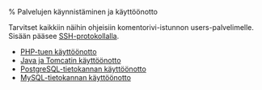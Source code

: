 % Palvelujen käynnistäminen ja käyttöönotto
<!-- order: 1 -->

Tarvitset kaikkiin näihin ohjeisiin komentorivi-istunnon 
users-palvelimelle. Sisään pääsee [SSH-protokollalla](../index.html#yhteyden-ottaminen-users-palvelimeen).

* [PHP-tuen käyttöönotto](php.html)
* [Java ja Tomcatin käyttöönotto](java.html)
* [PostgreSQL-tietokannan käyttöönotto](postgresql.html)
* [MySQL-tietokannan käyttöönotto](mysql.html)
